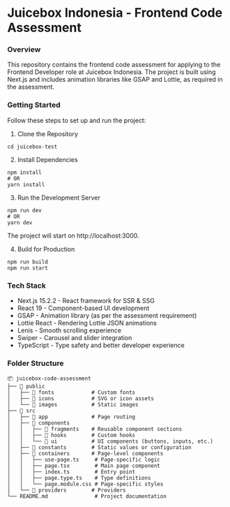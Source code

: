 # Juicebox Indonesia - Frontend Code Assessment

### Overview

This repository contains the frontend code assessment for applying to the Frontend Developer role at Juicebox Indonesia. The project is built using Next.js and includes animation libraries like GSAP and Lottie, as required in the assessment.

### Getting Started

Follow these steps to set up and run the project:

1. Clone the Repository

```git clone https://github.com/your-username/juicebox-test.git
cd juicebox-test
```

2. Install Dependencies

```
npm install
# OR
yarn install
```

3. Run the Development Server

```
npm run dev
# OR
yarn dev
```

The project will start on http://localhost:3000.

4. Build for Production

```
npm run build
npm run start
```

### Tech Stack

- Next.js 15.2.2 - React framework for SSR & SSG
- React 19 - Component-based UI development
- GSAP - Animation library (as per the assessment requirement)
- Lottie React - Rendering Lottie JSON animations
- Lenis - Smooth scrolling experience
- Swiper - Carousel and slider integration
- TypeScript - Type safety and better developer experience

### Folder Structure

```
📦 juicebox-code-assessment
├── 📂 public
│   ├── 📂 fonts            # Custom fonts
│   ├── 📂 icons            # SVG or icon assets
│   └── 📂 images           # Static images
├── 📂 src
│   ├── 📂 app              # Page routing
│   ├── 📂 components
│   │   ├── 📂 fragments    # Reusable component sections
│   │   ├── 📂 hooks        # Custom hooks
│   │   └── 📂 ui           # UI components (buttons, inputs, etc.)
│   ├── 📂 constants        # Static values or configuration
│   ├── 📂 containers       # Page-level components
│   │   ├── use-page.ts     # Page-specific logic
│   │   ├── page.tsx        # Main page component
│   │   ├── index.ts        # Entry point
│   │   ├── page.type.ts    # Type definitions
│   │   └── page.module.css # Page-specific styles
│   └── 📂 providers        # Providers
└── README.md               # Project documentation
```
